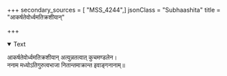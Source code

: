 +++
secondary_sources = [ "MSS_4244",]
jsonClass = "Subhaashita"
title = "आकर्षतेवोर्ध्वमतिक्रशीयान्"

+++

<details open><summary>Text</summary>

आकर्षतेवोर्ध्वमतिक्रशीयान् अत्युन्नतत्वात् कुचमण्डलेन।  
ननाम मध्योऽतिगुरुत्वभाजा नितान्तमाक्रान्त इवाङ्गनानाम्॥
</details>
